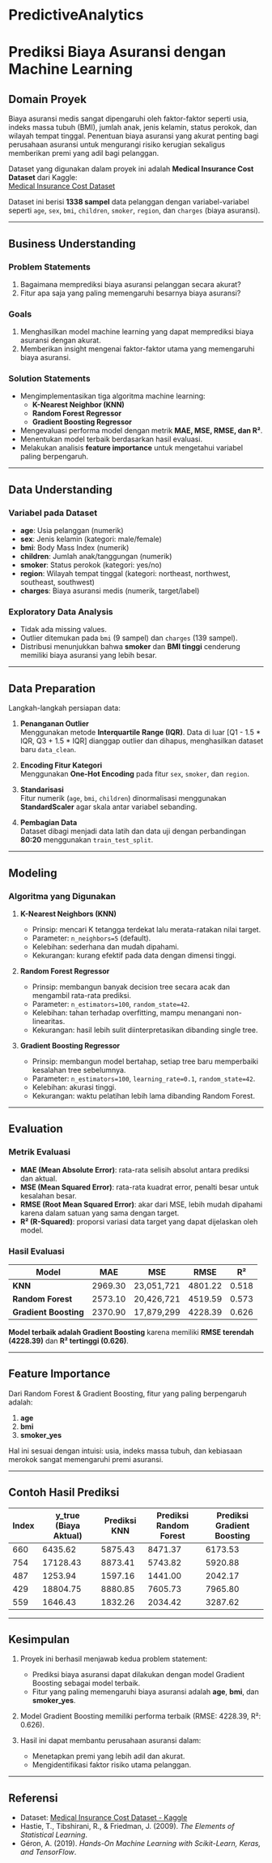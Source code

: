 # PredictiveAnalytics

# Prediksi Biaya Asuransi dengan Machine Learning

## Domain Proyek
Biaya asuransi medis sangat dipengaruhi oleh faktor-faktor seperti usia, indeks massa tubuh (BMI), jumlah anak, jenis kelamin, status perokok, dan wilayah tempat tinggal. Penentuan biaya asuransi yang akurat penting bagi perusahaan asuransi untuk mengurangi risiko kerugian sekaligus memberikan premi yang adil bagi pelanggan.  

Dataset yang digunakan dalam proyek ini adalah **Medical Insurance Cost Dataset** dari Kaggle:  
[Medical Insurance Cost Dataset](https://www.kaggle.com/datasets/mirichoi0218/insurance)

Dataset ini berisi **1338 sampel** data pelanggan dengan variabel-variabel seperti `age`, `sex`, `bmi`, `children`, `smoker`, `region`, dan `charges` (biaya asuransi).

---

## Business Understanding

### Problem Statements
1. Bagaimana memprediksi biaya asuransi pelanggan secara akurat?  
2. Fitur apa saja yang paling memengaruhi besarnya biaya asuransi?

### Goals
1. Menghasilkan model machine learning yang dapat memprediksi biaya asuransi dengan akurat.  
2. Memberikan insight mengenai faktor-faktor utama yang memengaruhi biaya asuransi.  

### Solution Statements
- Mengimplementasikan tiga algoritma machine learning:
  - **K-Nearest Neighbor (KNN)**
  - **Random Forest Regressor**
  - **Gradient Boosting Regressor**
- Mengevaluasi performa model dengan metrik **MAE, MSE, RMSE, dan R²**.
- Menentukan model terbaik berdasarkan hasil evaluasi.
- Melakukan analisis **feature importance** untuk mengetahui variabel paling berpengaruh.

---

## Data Understanding

### Variabel pada Dataset
- **age**: Usia pelanggan (numerik)  
- **sex**: Jenis kelamin (kategori: male/female)  
- **bmi**: Body Mass Index (numerik)  
- **children**: Jumlah anak/tanggungan (numerik)  
- **smoker**: Status perokok (kategori: yes/no)  
- **region**: Wilayah tempat tinggal (kategori: northeast, northwest, southeast, southwest)  
- **charges**: Biaya asuransi medis (numerik, target/label)  

### Exploratory Data Analysis
- Tidak ada missing values.  
- Outlier ditemukan pada `bmi` (9 sampel) dan `charges` (139 sampel).  
- Distribusi menunjukkan bahwa **smoker** dan **BMI tinggi** cenderung memiliki biaya asuransi yang lebih besar.  

---

## Data Preparation

Langkah-langkah persiapan data:
1. **Penanganan Outlier**  
   Menggunakan metode **Interquartile Range (IQR)**. Data di luar [Q1 - 1.5 * IQR, Q3 + 1.5 * IQR] dianggap outlier dan dihapus, menghasilkan dataset baru `data_clean`.

2. **Encoding Fitur Kategori**  
   Menggunakan **One-Hot Encoding** pada fitur `sex`, `smoker`, dan `region`.  

3. **Standarisasi**  
   Fitur numerik (`age`, `bmi`, `children`) dinormalisasi menggunakan **StandardScaler** agar skala antar variabel sebanding.  

4. **Pembagian Data**  
   Dataset dibagi menjadi data latih dan data uji dengan perbandingan **80:20** menggunakan `train_test_split`.

---

## Modeling

### Algoritma yang Digunakan
1. **K-Nearest Neighbors (KNN)**  
   - Prinsip: mencari K tetangga terdekat lalu merata-ratakan nilai target.  
   - Parameter: `n_neighbors=5` (default).  
   - Kelebihan: sederhana dan mudah dipahami.  
   - Kekurangan: kurang efektif pada data dengan dimensi tinggi.

2. **Random Forest Regressor**  
   - Prinsip: membangun banyak decision tree secara acak dan mengambil rata-rata prediksi.  
   - Parameter: `n_estimators=100`, `random_state=42`.  
   - Kelebihan: tahan terhadap overfitting, mampu menangani non-linearitas.  
   - Kekurangan: hasil lebih sulit diinterpretasikan dibanding single tree.

3. **Gradient Boosting Regressor**  
   - Prinsip: membangun model bertahap, setiap tree baru memperbaiki kesalahan tree sebelumnya.  
   - Parameter: `n_estimators=100`, `learning_rate=0.1`, `random_state=42`.  
   - Kelebihan: akurasi tinggi.  
   - Kekurangan: waktu pelatihan lebih lama dibanding Random Forest.

---

## Evaluation

### Metrik Evaluasi
- **MAE (Mean Absolute Error)**: rata-rata selisih absolut antara prediksi dan aktual.  
- **MSE (Mean Squared Error)**: rata-rata kuadrat error, penalti besar untuk kesalahan besar.  
- **RMSE (Root Mean Squared Error)**: akar dari MSE, lebih mudah dipahami karena dalam satuan yang sama dengan target.  
- **R² (R-Squared)**: proporsi variasi data target yang dapat dijelaskan oleh model.

### Hasil Evaluasi

| Model            | MAE    | MSE        | RMSE   | R²    |
|------------------|--------|------------|--------|-------|
| **KNN**          | 2969.30 | 23,051,721 | 4801.22 | 0.518 |
| **Random Forest**| 2573.10 | 20,426,721 | 4519.59 | 0.573 |
| **Gradient Boosting** | 2370.90 | 17,879,299 | 4228.39 | 0.626 |

 **Model terbaik adalah Gradient Boosting** karena memiliki **RMSE terendah (4228.39)** dan **R² tertinggi (0.626)**.

---

## Feature Importance

Dari Random Forest & Gradient Boosting, fitur yang paling berpengaruh adalah:
1. **age**  
2. **bmi**  
3. **smoker_yes**

Hal ini sesuai dengan intuisi: usia, indeks massa tubuh, dan kebiasaan merokok sangat memengaruhi premi asuransi.

---

## Contoh Hasil Prediksi

| Index | y_true (Biaya Aktual) | Prediksi KNN | Prediksi Random Forest | Prediksi Gradient Boosting |
|-------|------------------------|--------------|-------------------------|-----------------------------|
| 660   | 6435.62                | 5875.43      | 8471.37                 | 6173.53                     |
| 754   | 17128.43               | 8873.41      | 5743.82                 | 5920.88                     |
| 487   | 1253.94                | 1597.16      | 1441.00                 | 2042.17                     |
| 429   | 18804.75               | 8880.85      | 7605.73                 | 7965.80                     |
| 559   | 1646.43                | 1832.26      | 2034.42                 | 3287.62                     |

---

## Kesimpulan

1. Proyek ini berhasil menjawab kedua problem statement:
   - Prediksi biaya asuransi dapat dilakukan dengan model Gradient Boosting sebagai model terbaik.  
   - Fitur yang paling memengaruhi biaya asuransi adalah **age**, **bmi**, dan **smoker_yes**.  

2. Model Gradient Boosting memiliki performa terbaik (RMSE: 4228.39, R²: 0.626).  

3. Hasil ini dapat membantu perusahaan asuransi dalam:  
   - Menetapkan premi yang lebih adil dan akurat.  
   - Mengidentifikasi faktor risiko utama pelanggan.  

---

## Referensi
- Dataset: [Medical Insurance Cost Dataset - Kaggle](https://www.kaggle.com/datasets/mirichoi0218/insurance)  
- Hastie, T., Tibshirani, R., & Friedman, J. (2009). *The Elements of Statistical Learning*.  
- Géron, A. (2019). *Hands-On Machine Learning with Scikit-Learn, Keras, and TensorFlow*.  
